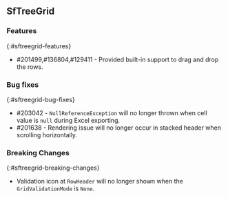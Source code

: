 ## SfTreeGrid

### Features
{:#sftreegrid-features}

* \#201499,#136804,#129411 - Provided built-in support to drag and drop the rows.

### Bug fixes
{:#sftreegrid-bug-fixes}

* \#203042 - `NullReferenceException` will no longer thrown when cell value is `null` during Excel exporting.
* \#201638 - Rendering issue will no longer occur in stacked header when scrolling horizontally. 

### Breaking Changes
{:#sftreegrid-breaking-changes}

* Validation icon at `RowHeader` will no longer shown when the `GridValidationMode` is `None`.
